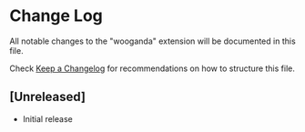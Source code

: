 # Change Log

All notable changes to the "wooganda" extension will be documented in this file.

Check [Keep a Changelog](http://keepachangelog.com/) for recommendations on how to structure this file.

## [Unreleased]

- Initial release
